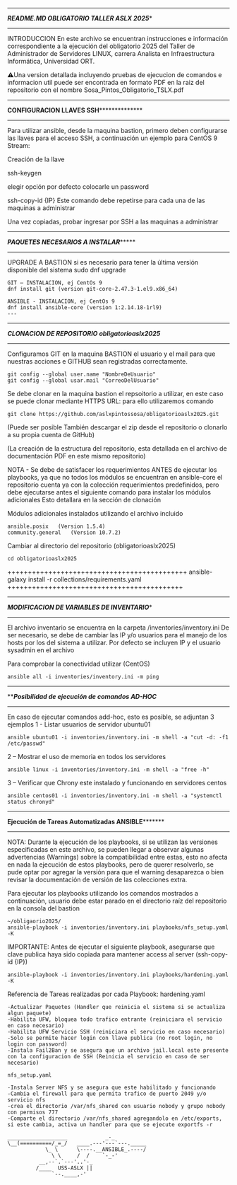 ***********************************************************
*******README.MD OBLIGATORIO TALLER ASLX 2025********
***********************************************************
INTRODUCCION
En este archivo se encuentran instrucciones e información correspondiente a la ejecución del obligatorio 2025 del Taller de Administrador de Servidores LINUX, carrera Analista en Infraestructura Informática, Universidad ORT.

⚠️Una version detallada incluyendo pruebas de ejecucion de comandos e informacion util puede ser encontrada en formato PDF en la raiz del repositorio con el nombre Sosa_Pintos_Obligatorio_TSLX.pdf

***************************************************************
**********CONFIGURACION LLAVES SSH************************
***************************************************************
Para utilizar ansible, desde la maquina bastion, primero deben configurarse las llaves para el acceso SSH, a continuación un ejemplo para CentOS 9 Stream:

Creación de la llave

ssh-keygen

elegir opción por defecto
colocarle un password

ssh-copy-id {IP}
Este comando debe repetirse para cada una de las maquinas a administrar

Una vez copiadas, probar ingresar por SSH a las maquinas a administrar

**************************************************************
***********PAQUETES NECESARIOS A INSTALAR****************
**************************************************************
UPGRADE A BASTION si es necesario para tener la última versión disponible del sistema
sudo dnf upgrade

```
GIT – INSTALACION, ej CentOs 9
dnf install git (version git-core-2.47.3-1.el9.x86_64)

ANSIBLE - INSTALACION, ej CentOs 9
dnf install ansible-core (version 1:2.14.18-1rl9)
---
```
**********************************************************
*******CLONACION DE REPOSITORIO obligatorioaslx2025*******
**********************************************************
Configuramos GIT en la maquina BASTION el usuario y el mail para que nuestras acciones e GITHUB sean registradas correctamente.

```
git config --global user.name "NombreDeUsuario"
git config --global usar.mail "CorreoDelUsuario"
```
Se debe clonar en la maquina bastion el repsoitorio a utilizar, en este caso se puede clonar mediante HTTPS URL:
para ello utilizaremos comando
```
git clone https://github.com/aslxpintossosa/obligatorioaslx2025.git
```
(Puede ser posible También descargar el zip desde el repositorio o clonarlo a su propia cuenta de GitHub)

(La creación de la estructura del repositorio, esta detallada en el archivo de documentación PDF en este mismo repositorio)

NOTA - Se debe de satisfacer los requerimientos ANTES de ejecutar los playbooks, ya que no todos los módulos se encuentran en ansible-core
el repositorio cuenta ya con la colección requerimientos predefinidos, pero debe ejecutarse antes el siguiente comando para instalar los módulos adicionales
Esto  detallara en la sección de clonación

Módulos adicionales instalados utilizando el archivo incluido
```
ansible.posix   (Version 1.5.4)
community.general   (Version 10.7.2)
```
Cambiar al directorio del repositorio (obligatorioaslx2025)
```
cd obligatorioaslx2025
```
++++++++++++++++++++++++++++++++++++++++++++
ansible-galaxy install -r collections/requirements.yaml
+++++++++++++++++++++++++++++++++++++++++++

**********************************************************
*********MODIFICACION DE VARIABLES DE INVENTARIO**********
**********************************************************
El archivo inventario se encuentra en la carpeta /inventories/inventory.ini
De ser necesario, se debe de cambiar las IP y/o usuarios para el manejo de los hosts por los del sistema a utilizar.
Por defecto se incluyen IP y el usuario sysadmin en el archivo

Para comprobar la conectividad utilizar (CentOS)
```
ansible all -i inventories/inventory.ini -m ping
```
***********************************************************
*********Posibilidad de ejecución de comandos AD-HOC*******
***********************************************************
En caso de ejecutar comandos add-hoc, esto es posible, se adjuntan 3 ejemplos
1 - Listar usuarios de servidor ubuntu01
```
ansible ubuntu01 -i inventories/inventory.ini -m shell -a "cut -d: -f1 /etc/passwd"
```
2 – Mostrar el uso de memoria en todos los servidores
```
ansible linux -i inventories/inventory.ini -m shell -a "free -h"
```
3 – Verificar que Chrony este instalado y funcionando en servidores centos
```
ansible centos01 -i inventories/inventory.ini -m shell -a "systemctl status chronyd"
```
************************************************************
******Ejecución de Tareas Automatizadas ANSIBLE*************
************************************************************
NOTA: Durante la ejecución de los playbooks, si se utilizan las versiones especificadas en este archivo, se pueden llegar a observar algunas advertencias (Warnings) sobre la compatibilidad entre estas, esto no afecta en nada la ejecución de estos playbooks, pero de querer resolverlo, se pude optar por agregar la versión para que el warning desaparezca o bien revisar la documentación de versión de las colecciones extra.

Para ejecutar los playbooks utilizando los comandos mostrados a continuación, usuario debe estar parado en el directorio raíz del repositorio en la consola del bastion
```
~/obligaorio2025/
ansible-playbook -i inventories/inventory.ini playbooks/nfs_setup.yaml -K
```
IMPORTANTE: Antes de ejecutar el siguiente playbook, asegurarse que clave publica haya sido copiada para mantener access al server (ssh-copy-id {IP})
```
ansible-playbook -i inventories/inventory.ini playbooks/hardening.yaml -K
```

Referencia de Tareas realizadas por cada Playbook:
hardening.yaml
```
-Actualizar Paquetes (Handler que reinicia el sistema si se actualiza algun paquete)
-Habilita UFW, bloquea todo trafico entrante (reiniciara el servicio en caso necesario)
-Habilita UFW Servicio SSH (reiniciara el servicio en caso necesario)
-Solo se permite hacer login con llave publica (no root login, no login con password)
-Instala Fail2Ban y se asegura que un archivo jail.local este presente con la configuracion de SSH (Reinicia el servicio en caso de ser necesario)

nfs_setup.yaml

-Instala Server NFS y se asegura que este habilitado y funcionando
-Cambia el firewall para que permita trafico de puerto 2049 y/o servicio nfs
-crea el directorio /var/nfs_shared con usuario nobody y grupo nobody con permisos 777
-Comparte el directorio /var/nfs_shared agregandolo en /etc/exports, si este cambia, activa un handler para que se ejecute exportfs -r
```




```
___________________            _-_
\__(==========/_=_/   ____.---'---`---._____
            \_ \      \----.__ANSIBLE_.----/
              \ \     /  /    `-_-'
          __,--`.`---'..'-_
         /____  USS-ASLX ||
              `--.____,-'
```
